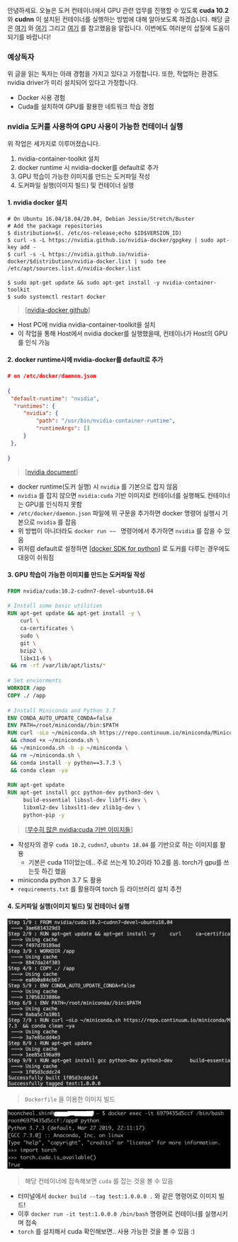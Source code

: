 안녕하세요. 오늘은 도커 컨테이너에서 GPU 관련 업무를 진행할 수 있도록 __cuda 10.2__ 와 __cudnn__ 이 설치된 컨테이너를 실행하는 방법에 대해 알아보도록 하겠습니다. 해당 글은 [여기](https://github.com/NVIDIA/nvidia-docker) 와 [여기](https://hub.docker.com/r/nvidia/cuda/tags) 그리고 [여기](https://docs.nvidia.com/dgx/nvidia-container-runtime-upgrade/index.html#:~:text=Use%20docker%20run%20with%20nvidia,file%20as%20the%20first%20entry.&text=You%20can%20then%20use%20docker%20run%20to%20run%20GPU%2Daccelerated%20containers) 를 참고했음을 알립니다. 이번에도 여러분의 삽질에 도움이 되기를 바랍니다!

### 예상독자

위 글을 읽는 독자는 아래 경험을 가지고 있다고 가정합니다. 또한, 작업하는 환경도 nvidia driver가 미리 설치되어 있다고 가정합니다.

* Docker 사용 경험
* Cuda를 설치하여 GPU를 활용한 네트워크 학습 경험

### nvidia 도커를 사용하여 GPU 사용이 가능한 컨테이너 실행

위 작업은 세가지로 이루어졌습니다.

1. nvidia-container-toolkit 설치
2. docker runtime 시 nvidia-docker를 default로 추가
3. GPU 학습이 가능한 이미지를 만드는 도커파일 작성
4. 도커파일 실행(이미지 빌드) 및 컨테이너 실행

#### 1. nvidia docker 설치
```shell
# On Ubuntu 16.04/18.04/20.04, Debian Jessie/Stretch/Buster
# Add the package repositories
$ distribution=$(. /etc/os-release;echo $ID$VERSION_ID)
$ curl -s -L https://nvidia.github.io/nvidia-docker/gpgkey | sudo apt-key add -
$ curl -s -L https://nvidia.github.io/nvidia-docker/$distribution/nvidia-docker.list | sudo tee /etc/apt/sources.list.d/nvidia-docker.list

$ sudo apt-get update && sudo apt-get install -y nvidia-container-toolkit
$ sudo systemctl restart docker
```
>[[nvidia-docker github](https://github.com/NVIDIA/nvidia-docker)]

* Host PC에 nvidia nvidia-container-toolkit을 설치
* 이 작업을 통해 Host에서 nvidia docker를 실행했을때, 컨테이너가 Host의 GPU를 인식 가능

#### 2. docker runtime시에 nvidia-docker를 default로 추가
```json
# on /etc/docker/daemon.json

{
 "default-runtime": "nvidia",
  "runtimes": {
     "nvidia": {
         "path": "/usr/bin/nvidia-container-runtime",
         "runtimeArgs": []
     }
 },

}
```
>[[nvidia document](https://docs.nvidia.com/dgx/nvidia-container-runtime-upgrade/index.html#:~:text=Use%20docker%20run%20with%20nvidia,file%20as%20the%20first%20entry.&text=You%20can%20then%20use%20docker%20run%20to%20run%20GPU%2Daccelerated%20containers)]

* docker runtime(도커 실행) 시 `nvidia` 를 기본으로 잡지 않음
* `nvidia` 를 잡지 않으면 `nvidia:cuda` 기반 이미지로 컨테이너를 실행해도 컨테이너는 GPU를 인식하지 못함
* `/etc/docker/daemon.json` 파일에 위 구문을 추가하면 docker 명령어 실행시 기본으로 `nvidia` 를 잡음
* 위 방법이 아니더라도 `docker run ~~ ` 명령어에서 추가하면 `nvidia` 를 잡을 수 있음
* 위처럼 default로 설정하면 [[docker SDK for python](https://docker-py.readthedocs.io/en/stable/)] 로 도커를 다루는 경우에도 대응이 쉬워짐

#### 3. GPU 학습이 가능한 이미지를 만드는 도커파일 작성
```dockerfile
FROM nvidia/cuda:10.2-cudnn7-devel-ubuntu18.04

# Install some basic utilities
RUN apt-get update && apt-get install -y \
    curl \
    ca-certificates \
    sudo \
    git \
    bzip2 \
    libx11-6 \
 && rm -rf /var/lib/apt/lists/*

# Set enviorments
WORKDIR /app
COPY ./ /app

# Install Miniconda and Python 3.7
ENV CONDA_AUTO_UPDATE_CONDA=false
ENV PATH=/root/miniconda//bin:$PATH
RUN curl -sLo ~/miniconda.sh https://repo.continuum.io/miniconda/Miniconda3-py37_4.8.3-Linux-x86_64.sh \
 && chmod +x ~/miniconda.sh \
 && ~/miniconda.sh -b -p ~/miniconda \
 && rm ~/miniconda.sh \
 && conda install -y python==3.7.3 \
 && conda clean -ya

RUN apt-get update
RUN apt-get install gcc python-dev python3-dev \
     build-essential libssl-dev libffi-dev \
     libxml2-dev libxslt1-dev zlib1g-dev \
     python-pip -y
```
>[[무수히 많은 nvidia:cuda 기반 이미지들](https://hub.docker.com/r/nvidia/cuda/tags)]

* 작성자의 경우 `cuda 10.2`, `cudnn7`, `ubuntu 18.04` 를 기반으로 하는 이미지를 활용
  * 기본은 cuda 11이었는데.. 주로 쓰는게 10.2이라 10.2를 씀. torch가 gpu를 쓰는듯 하긴 했음
* miniconda python 3.7 도 활용
* `requirements.txt` 를 활용하여 torch 등 라이브러리 설치 추천


#### 4. 도커파일 실행(이미지 빌드) 및 컨테이너 실행
![remote_container](../imgs/nvidia_1.png)
> `Dockerfile` 을 이용한 이미지 빌드  

![remote_container](../imgs/nvidia_2.png)
> 해당 컨테이너에 접속해보면 `cuda` 를 잡는 것을 볼 수 있음

* 터미널에서 `docker build --tag test:1.0.0.0 .` 와 같은 명령어로 이미지 빌드!
* 이후 `docker run -it test:1.0.0.0 /bin/bash` 명령어로 컨테이너를 실행시키며 접속
* `torch` 를 설치해서 cuda 확인해보면.. 사용 가능한 것을 볼 수 있음 :)
